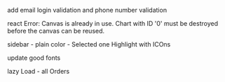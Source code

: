 add email login validation and phone number validation

react Error: Canvas is already in use. Chart with ID '0' must be destroyed before the canvas can be reused.

sidebar - plain color - Selected one Highlight with ICOns

update good fonts

lazy Load - all Orders
